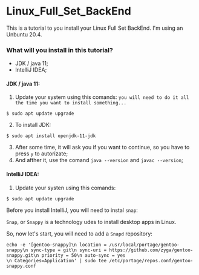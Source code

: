 # Linux_Full_Set_BackEnd
This is a tutorial to you install your  Linux Full Set BackEnd. I'm using an Unbuntu 20.4.

### What will you install in this tutorial?
* JDK / java 11;
* IntelliJ IDEA;

#### JDK / java 11:
1. Update your system using this comands: `you will need to do it all the time you want to install something...`
```
$ sudo apt update upgrade
```
2. To install JDK:
``` 
$ sudo apt install openjdk-11-jdk
```
3. After some time, it will ask you if you want to continue, so you have to press ```y``` to autorizate;
4. And afther it, use the comand ```java --version``` and ```javac --version```;

#### IntelliJ IDEA:
1. Update your systen using this comands:
```
$ sudo apt update upgrade
```
Before you install IntelliJ, you will need to instal `snap`:

`Snap`, or `Snappy` is a technology udes to install desktop apps in Linux.

So, now let's start, you will need to add a `Snapd` repository:
```
echo -e '[gentoo-snappy]\n location = /usr/local/portage/gentoo-snappy\n sync-type = git\n sync-uri = https://github.com/zyga/gentoo-snappy.git\n priority = 50\n auto-sync = yes
\n Categories=Application' | sudo tee /etc/portage/repos.conf/gentoo-snappy.conf
```
